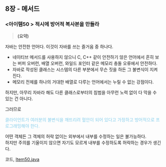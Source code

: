 ## 8장 - 메서드

### <아이템50 > 적시에 방어적 복사본을 만들라

> **(요약)** 

자바는 안전한 언어다. 이것이 자바를 쓰는 즐거움 중 하나다.

- 네이티브 메서드를 사용하지 않으니 C, C++ 같이 안전하기 않은 언어에서 흔히 보는 버퍼 오버런, 배열 오버런, 와일드 포인터 같은 메모리 충돌 오류에서 안전하다.
- 자바로 작성된 클래스는 시스템의 다른 부분에서 무슨 짓을 하든 그 불변식이 지켜진다.
- 메모리 전체를 하나의 거대한 배열로 다루는 언어에서는 누릴 수 없는 강점이다.

하지만, 아무리 자바라 해도 다른 클래스로부터의 침범을 아무런 노력 없이 다 막을 수 있는 건 아니다.

그러므로

<span style='color:skyblue'>클라이언트가 여러분의 불변식을 깨뜨리려 혈안이 되어 있다고 가정하고 방어적으로 프로그래밍해야 한다.</span>

어떤 객체든 그 객체의 허락 없이는 외부에서 내부를 수정하는 일은 불가능하다.  
하지만 주의를 기울이지 않으면 자기도 모르게 내부를 수정하도록 허락하는 경우가 생긴다.

코드, [Item50.java](https://github.com/ziippy/EffectiveJava/blob/master/src/chapter8/item50/Item50.java)
